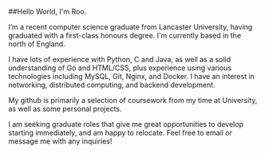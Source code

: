 ##Hello World, I'm Roo.

I’m a recent computer science graduate from Lancaster University, having graduated with a first-class honours degree. I'm currently based in the north of England.

I have lots of experience with Python, C and Java, as well as a solid understanding of Go and HTML/CSS, plus experience using various technologies including MySQL, Git, Nginx, and Docker. I have an interest in networking, distributed computing, and backend development.

My github is primarily a selection of coursework from my time at University, as well as some personal projects. 

I am seeking graduate roles that give me great opportunities to develop starting immediately, and am happy to relocate. Feel free to email or message me with any inquiries!
